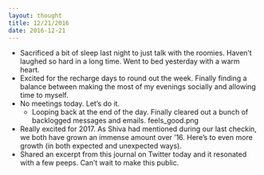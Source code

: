 ```yaml
---
layout: thought
title: 12/21/2016
date: 2016-12-21
---
```


- Sacrificed a bit of sleep last night to just talk with the roomies. Haven’t laughed so hard in a long time. Went to bed yesterday with a warm heart.
- Excited for the recharge days to round out the week. Finally finding a balance between making the most of my evenings socially and allowing time to myself.
- No meetings today. Let’s do it.
  - Looping back at the end of the day. Finally cleared out a bunch of backlogged messages and emails. feels_good.png
- Really excited for 2017. As Shiva had mentioned during our last checkin, we both have grown an immense amount over ’16. Here’s to even more growth (in both expected and unexpected ways).
- Shared an excerpt from this journal on Twitter today and it resonated with a few peeps. Can’t wait to make this public.
